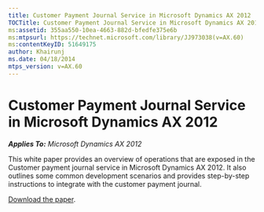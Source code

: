```yaml
---
title: Customer Payment Journal Service in Microsoft Dynamics AX 2012
TOCTitle: Customer Payment Journal Service in Microsoft Dynamics AX 2012
ms:assetid: 355aa550-10ea-4663-882d-bfedfe375e6b
ms:mtpsurl: https://technet.microsoft.com/library/JJ973038(v=AX.60)
ms:contentKeyID: 51649175
author: Khairunj
ms.date: 04/18/2014
mtps_version: v=AX.60
---
```


# Customer Payment Journal Service in Microsoft Dynamics AX 2012 


_**Applies To:** Microsoft Dynamics AX 2012_

This white paper provides an overview of operations that are exposed in the Customer payment journal service in Microsoft Dynamics AX 2012. It also outlines some common development scenarios and provides step-by-step instructions to integrate with the customer payment journal.

[Download the paper](http://go.microsoft.com/fwlink/?linkid=282346).

  


